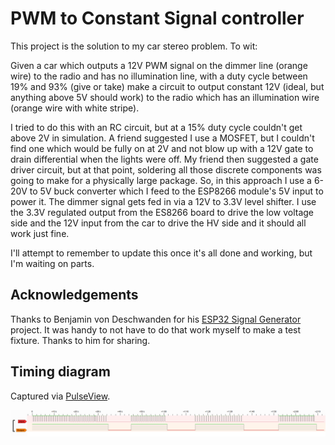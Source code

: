 # PWM to Constant Signal controller

This project is the solution to my car stereo problem. To wit:

Given a car which outputs a 12V PWM signal on the dimmer line (orange wire) to
the radio and has no illumination line, with a duty cycle between 19% and 93%
(give or take) make a circuit to output constant 12V (ideal, but anything above
5V should work) to the radio which has an illumination wire (orange wire with
white stripe).

I tried to do this with an RC circuit, but at a 15% duty cycle couldn't get
above 2V in simulation. A friend suggested I use a MOSFET, but I couldn't find
one which would be fully on at 2V and not blow up with a 12V gate to drain
differential when the lights were off. My friend then suggested a gate driver
circuit, but at that point, soldering all those discrete components was going to
make for a physically large package. So, in this approach I use a 6-20V to 5V
buck converter which I feed to the ESP8266 module's 5V input to power it. The
dimmer signal gets fed in via a 12V to 3.3V level shifter. I use the 3.3V
regulated output from the ES8266 board to drive the low voltage side and the 12V
input from the car to drive the HV side and it should all work just fine.

I'll attempt to remember to update this once it's all done and working, but I'm
waiting on parts.

## Acknowledgements

Thanks to Benjamin von Deschwanden for his
[ESP32 Signal Generator](https://github.com/vdeschwb/esp32-signal-generator)
project. It was handy to not have to do that work myself to make a test
fixture. Thanks to him for sharing.

## Timing diagram

Captured via [PulseView](https://sigrok.org/wiki/PulseView).

![Timing Diagram](timing_diagram.png)
